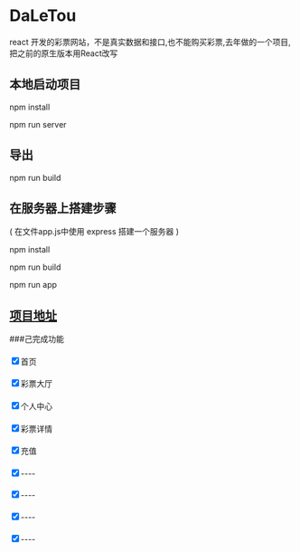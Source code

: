 # DaLeTou
react 开发的彩票网站，不是真实数据和接口,也不能购买彩票,去年做的一个项目,把之前的原生版本用React改写 

## 本地启动项目
<p>npm install</p>
<p>npm run server</p>

## 导出
<p>npm run build</p>

## 在服务器上搭建步骤
( 在文件app.js中使用 express  搭建一个服务器  )
<p>npm install</p>
<p>npm run build </p>
<p>npm run app</p>

## <a href="http://139.224.230.131:3200/">项目地址</a>

###己完成功能
####
<input checked="checked" type="checkbox"/><label>首页</label>
####
<input checked="checked" type="checkbox"/><label>彩票大厅</label>
####
<input checked="checked" type="checkbox"/><label>个人中心</label>
####
<input checked="checked" type="checkbox"/><label>彩票详情</label>
####
<input checked="checked" type="checkbox"/><label>充值</label>
####
<input checked="checked" type="checkbox"/><label>----</label>
####
<input checked="checked" type="checkbox"/><label>----</label>
####
<input checked="checked" type="checkbox"/><label>----</label>
####
<input checked="checked" type="checkbox"/><label>----</label>



